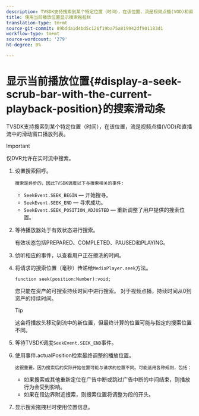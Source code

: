 ```yaml
---
description: TVSDK支持搜索到某个特定位置（时间），在该位置，流是视频点播(VOD)和直播流中的滑动窗口播放列表。
title: 使用当前播放位置显示搜索拖拉栏
translation-type: tm+mt
source-git-commit: 89bdda1d4bd5c126f19ba75a819942df901183d1
workflow-type: tm+mt
source-wordcount: '279'
ht-degree: 0%

---
```



# 显示当前播放位置{#display-a-seek-scrub-bar-with-the-current-playback-position}的搜索滑动条

TVSDK支持搜索到某个特定位置（时间），在该位置，流是视频点播(VOD)和直播流中的滑动窗口播放列表。

>[!IMPORTANT]
>
>仅DVR允许在实时流中搜索。

1. 设置搜索回呼。

       搜索是异步的，因此TVSDK调度以下与搜索相关的事件:
   
   * `SeekEvent.SEEK_BEGIN`  — 开始搜寻。
   * `SeekEvent.SEEK_END`  — 寻求成功。
   * `SeekEvent.SEEK_POSITION_ADJUSTED`  — 重新调整了用户提供的搜索位置。

1. 等待播放器处于有效状态进行搜索。

   有效状态包括PREPARED、COMPLETED、PAUSED和PLAYING。

1. 侦听相应的事件，以查看用户正在擦洗的时间。
1. 将请求的搜索位置（毫秒）传递给`MediaPlayer.seek`方法。

   ```
   function seek(position:Number):void;
   ```

   您只能在资产的可搜索持续时间中进行搜索。 对于视频点播，持续时间从0到资产的持续时间。

   >[!TIP]
   >
   >这会将播放头移动到流中的新位置，但最终计算的位置可能与指定的搜索位置不同。

1. 等待TVSDK调度`SeekEvent.SEEK_END`事件。
1. 使用事件.actualPosition检索最终调整的播放位置。

       这很重要，因为搜索后的实际开始位置可能与请求的位置不同。可能适用各种规则，包括：
   
   * 如果搜索或其他重新定位在广告中断或跳过广告中断的中间结束，则播放行为会受到影响。
   * 如果在段边界附近搜索，则搜索位置将调整为段的开头。

1. 显示搜索拖拽栏时使用位置信息。
